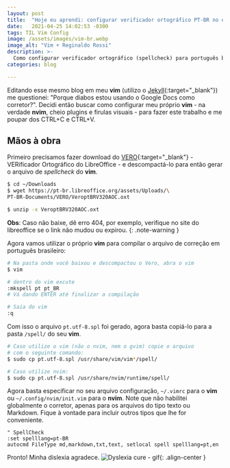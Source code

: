 ```yaml
---
layout: post
title:  "Hoje eu aprendi: configurar verificador ortográfico PT-BR no editor Vim"
date:   2021-04-25 14:02:53 -0300
tags: TIL Vim Config
image: /assets/images/vim-br.webp
image_alt: "Vim + Reginaldo Rossi"
description: >-
  Como configurar verificador ortográfico (spellcheck) para português brasileiro no seu vim.
categories: blog

---
```


Editando esse mesmo blog em meu **vim** (utilizo o [Jekyll](https://jekyllrb.com){:target="_blank"})
me questionei: "Porque diabos estou usando o Google Docs como corretor?". Decidi então buscar como
configurar meu próprio **vim** - na verdade **nvim**, cheio plugins e firulas visuais - para fazer
este trabalho e me poupar dos CTRL+C e CTRL+V.
<!-- excerpt-end -->

## Mãos à obra

Primeiro precisamos fazer download do
[VERO](https://pt-br.libreoffice.org/projetos/vero/){:target="_blank"} - VERificador Ortográfico do
LibreOffice - e descompactá-lo para então gerar o arquivo de *spellcheck* do **vim**.

```bash
$ cd ~/Downloads
$ wget https://pt-br.libreoffice.org/assets/Uploads/\
PT-BR-Documents/VERO/VeroptBRV320AOC.oxt

$ unzip -x VeroptBRV320AOC.oxt
```
**Obs**: Caso não baixe, dê erro 404, por exemplo, verifique no site do libreoffice se o link não mudou ou
expirou.
{: .note-warning }

Agora vamos utilizar o próprio **vim** para compilar o arquivo de correção em português brasileiro:

```bash
# Na pasta onde você baixou e descompactou o Vero, abra o vim
$ vim

# dentro do vim excute
:mkspell pt pt_BR
# Vá dando ENTER até finalizar a compilação

# Saia do vim
:q
```

Com isso o arquivo ```pt.utf-8.spl``` foi gerado, agora basta copiá-lo para a pasta ```/spell/```
do seu **vim**.

```bash
# Caso utilize o vim (não o nvim, nem o gvim) copie o arquivo
# com o seguinte comando:
$ sudo cp pt.utf-8.spl /usr/share/vim/vim*/spell/

# Caso utilize nvim:
$ sudo cp pt.utf-8.spl /usr/share/nvim/runtime/spell/
```

Agora basta especificar no seu arquivo configuração, ```~/.vimrc``` para o **vim** ou
```~/.config/nvim/init.vim``` para o **nvim**. Note que não habilitei globalmente o corretor,
apenas para os arquivos do tipo texto ou Markdown. Fique à vontade para incluir outros tipos que
lhe for conveniente.

```vim
" SpellCheck
:set spelllang=pt-BR
autocmd FileType md,markdown,txt,text, setlocal spell spelllang=pt,en
```

Pronto! Minha dislexia agradece.
![Dyslexia cure - gif](https://c.tenor.com/Frkh91Ts3i8AAAAC/dyslexia-cure.gif){: .align-center }
